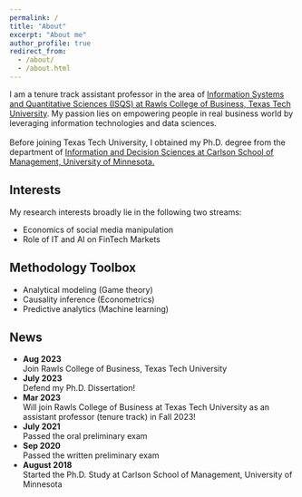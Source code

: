 ```yaml
---
permalink: /
title: "About"
excerpt: "About me"
author_profile: true
redirect_from: 
  - /about/
  - /about.html
---
```


I am a tenure track assistant professor in the area of [Information Systems and Quantitative Sciences (ISQS) at Rawls College of Business, Texas Tech University](https://www.depts.ttu.edu/rawlsbusiness/about/isqs/). My passion lies on empowering people in real business world by leveraging information technologies and data sciences. <br>
<br>
Before joining Texas Tech University, I obtained my Ph.D. degree from the department of [Information and Decision Sciences at Carlson School of Management, University of Minnesota.](https://carlsonschool.umn.edu/departments/information-decision-sciences-department)
<br>

## Interests
My research interests broadly lie in the following two streams:
* Economics of social media manipulation
* Role of IT and AI on FinTech Markets 

## Methodology Toolbox
* Analytical modeling (Game theory)
* Causality inference (Econometrics)
* Predictive analytics (Machine learning)

## News
* **Aug 2023**
    <br> Join Rawls College of Business, Texas Tech University
* **July 2023**
    <br> Defend my Ph.D. Dissertation!
* **Mar 2023**
    <br> Will join Rawls College of Business at Texas Tech University as an assistant professor (tenure track) in Fall 2023! 
* **July 2021**
    <br> Passed the oral preliminary exam
* **Sep 2020**
    <br> Passed the written preliminary exam
* **August 2018** 
    <br> Started the Ph.D. Study at Carlson School of Management, University of Minnesota
  
  